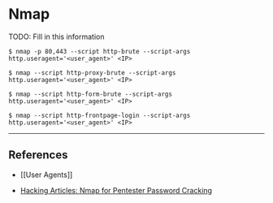 # Nmap

TODO: Fill in this information

`$ nmap -p 80,443 --script http-brute --script-args http.useragent='<user_agent>' <IP>`

`$ nmap --script http-proxy-brute --script-args http.useragent='<user_agent>' <IP>`

`$ nmap --script http-form-brute --script-args http.useragent='<user_agent>' <IP>`

`$ nmap --script http-frontpage-login --script-args http.useragent='<user_agent>' <IP>`

---
## References

- [[User Agents]]

- [Hacking Articles: Nmap for Pentester Password Cracking](https://www.hackingarticles.in/nmap-for-pentester-password-cracking/)